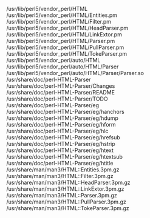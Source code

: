 /usr/lib/perl5/vendor\_perl/HTML  
/usr/lib/perl5/vendor\_perl/HTML/Entities.pm  
/usr/lib/perl5/vendor\_perl/HTML/Filter.pm  
/usr/lib/perl5/vendor\_perl/HTML/HeadParser.pm  
/usr/lib/perl5/vendor\_perl/HTML/LinkExtor.pm  
/usr/lib/perl5/vendor\_perl/HTML/Parser.pm  
/usr/lib/perl5/vendor\_perl/HTML/PullParser.pm  
/usr/lib/perl5/vendor\_perl/HTML/TokeParser.pm  
/usr/lib/perl5/vendor\_perl/auto/HTML  
/usr/lib/perl5/vendor\_perl/auto/HTML/Parser  
/usr/lib/perl5/vendor\_perl/auto/HTML/Parser/Parser.so  
/usr/share/doc/perl-HTML-Parser  
/usr/share/doc/perl-HTML-Parser/Changes  
/usr/share/doc/perl-HTML-Parser/README  
/usr/share/doc/perl-HTML-Parser/TODO  
/usr/share/doc/perl-HTML-Parser/eg  
/usr/share/doc/perl-HTML-Parser/eg/hanchors  
/usr/share/doc/perl-HTML-Parser/eg/hdump  
/usr/share/doc/perl-HTML-Parser/eg/hform  
/usr/share/doc/perl-HTML-Parser/eg/hlc  
/usr/share/doc/perl-HTML-Parser/eg/hrefsub  
/usr/share/doc/perl-HTML-Parser/eg/hstrip  
/usr/share/doc/perl-HTML-Parser/eg/htext  
/usr/share/doc/perl-HTML-Parser/eg/htextsub  
/usr/share/doc/perl-HTML-Parser/eg/htitle  
/usr/share/man/man3/HTML::Entities.3pm.gz  
/usr/share/man/man3/HTML::Filter.3pm.gz  
/usr/share/man/man3/HTML::HeadParser.3pm.gz  
/usr/share/man/man3/HTML::LinkExtor.3pm.gz  
/usr/share/man/man3/HTML::Parser.3pm.gz  
/usr/share/man/man3/HTML::PullParser.3pm.gz  
/usr/share/man/man3/HTML::TokeParser.3pm.gz  
